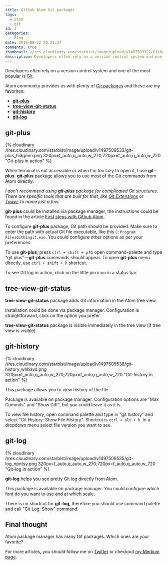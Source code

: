 ```yaml
---
title: Github Atom Git packages
tags:
  - atom
  - git
id: 2
categories:
  - Blog
date: 2016-08-22 20:21:37
comments: true
thumbnail: //res.cloudinary.com/starbist/image/upload/v1497509322/Github-Atom-Git-packages_dxonzr.png
description: Developers often rely on a version control system and one of the most popular is Git.
---
```


Developers often rely on a version control system and one of the most popular is [Git](https://git-scm.com/).

<!-- more -->

Atom community provides us with plenty of [Git packages](https://atom.io/packages/search?q=git) and these are my favorites:

*   **[git-plus](https://atom.io/packages/git-plus)**
*   **[tree-view-git-status](https://atom.io/packages/tree-view-git-status)**
*   **[git-history](https://atom.io/packages/git-history)**
*   **[git-log](https://atom.io/packages/git-log)**

## git-plus

{% cloudinary //res.cloudinary.com/starbist/image/upload/v1497509533/git-plus_hi3gmm.png 320px=f_auto,q_auto,w_270;720px=f_auto,q_auto,w_720 "Git-plus in action" %}

When terminal is not accessible or when I'm too lazy to open it, I use **git-plus**. **git-plus** package allows you to use most of the Git commands from Atom directly.

_I don't recommend using **git-plus** package for complicated Git structures. There are specific tools that are built for that, like [Git Extensions](https://gitextensions.github.io/) or [Tower](https://www.git-tower.com/), to name just a few._

**git-plus** could be installed via package manager, the instructions could be found in the article [First steps with Github Atom](https://silvestar.codes/en/articles/github-atom-first-steps/).

To configure **git-plus** package, Git path should be provided. Make sure to enter the path with actual Git file executable, like this `C:Program FilesGitbingit.exe`. You could configure other options as per your preferences.

To use **git-plus**, press `ctrl + shift + p` to open command-palette and type "git plus"—**git-plus** commands should appear. To open **git-plus** menu directly, use `ctrl + shift + h` shortcut.

To see Git log in action, click on the little pin icon in a status bar.

## tree-view-git-status

**tree-view-git-status** package adds Git information in the Atom tree view.

Installation could be done via package manager. Configuration is straightforward, click on the option you prefer.

**tree-view-git-status** package is visible immediately in the tree view (if tree view is visible).

## git-history

{% cloudinary //res.cloudinary.com/starbist/image/upload/v1497509538/git-history_whbavd.png 320px=f_auto,q_auto,w_270;720px=f_auto,q_auto,w_720 "Git-history in action" %}

This package allows you to view history of the file.

Package is available on package manager. Configuration options are "Max Commits" and "Show Diff", but you could leave it as it is.

To view file history, open command palette and type in "git history" and select "Git History: Show File History". Shortcut is `ctrl + alt + h`. In a dropdown menu select file version you want to see.

## git-log

{% cloudinary //res.cloudinary.com/starbist/image/upload/v1497509535/git-log_npntsy.png 320px=f_auto,q_auto,w_270;720px=f_auto,q_auto,w_720 "Git-log in action" %}

**git-log** helps you see pretty Git log directly from Atom.

This package is available on package manager. You could configure which font do you want to use and at which scale.

There is no shortcut for **git-log**, therefore you should use command palette and call "Git Log: Show" command.

## Final thought

Atom package manager has many Git packages. Which ones are your favorite?

For more articles, you should follow me on [Twitter](https://twitter.com/malimirkeccita) or checkout [my Medium page](https://medium.com/@malimirkeccita).
